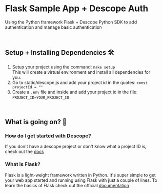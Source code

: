 # Flask Sample App + Descope Auth

Using the Python framework Flask + Descope Python SDK to add authentication and manage basic authentication

<br>

## Setup + Installing Dependencies 🛠️

1. Setup your project using the command: ```make setup``` <br>
This will create a virtual environment and install all dependencies for you.
2. Go to static/descope.js and add your project id in the quotes: ```const projectId = ""```
3. Create a ```.env``` file and inside and add your project id in the file:  ```PROJECT_ID=YOUR_PROJECT_ID```

<br>

## What is going on? 🤔

### How do I get started with Descope?
If you don't have a descope project or don't know what a project ID is, check out the [docs](https://docs.descope.com/build/guides/gettingstarted/)

### What is Flask?
Flask is a light-weight framework written in Python. It's super simple to get your web app started and running using Flask with just a couple of lines. To learn the basics of Flask check out the official [documentation](https://flask.palletsprojects.com/en/2.3.x/quickstart/)<br>